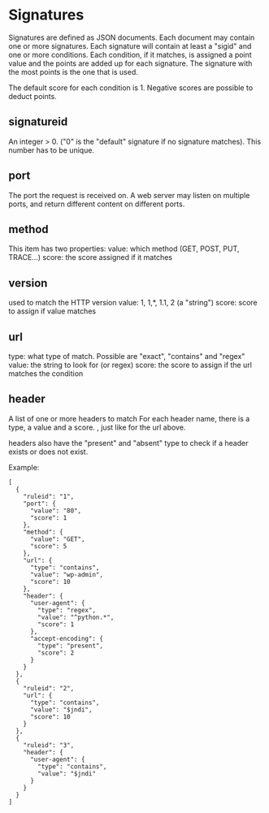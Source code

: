 # Signatures

Signatures are defined as JSON documents. Each document may contain one or more signatures. Each signature will contain at least a "sigid" and one or more conditions. Each condition, if it matches, is assigned a point value and the points are added up for each signature. The signature with the most points is the one that is used.

The default score for each condition is 1. Negative scores are possible to deduct points.

## signatureid

An integer > 0. ("0" is the "default" signature if no signature matches). This number has to be unique.

## port

The port the request is received on. A web server may listen on multiple ports, and return different content on different ports.

## method

This item has two properties:
value: which method (GET, POST, PUT, TRACE...)
score: the score assigned if it matches

## version

used to match the HTTP version
value: 1, 1,*, 1.1, 2 (a "string")
score: score to assign if value matches

## url

type: what type of match. Possible are "exact", "contains" and "regex"
value: the string to look for (or regex)
score: the score to assign if the url matches the condition

## header

A list of one or more headers to match
For each header name, there is a type, a value and a score. , just like for the url above.

headers also have the "present" and "absent" type to check if a header exists or does not exist.

Example:

```
[
  {
    "ruleid": "1",
    "port": {
      "value": "80",
      "score": 1
    },
    "method": {
      "value": "GET",
      "score": 5
    },
    "url": {
      "type": "contains",
      "value": "wp-admin",
      "score": 10
    },
    "header": {
      "user-agent": {
        "type": "regex",
        "value": "^python.*",
        "score": 1
      },
      "accept-encoding": {
        "type": "present",
        "score": 2
      }
    }
  },
  {
    "ruleid": "2",
    "url": {
      "type": "contains",
      "value": "$jndi",
      "score": 10
    }
  },
  {
    "ruleid": "3",
    "header": {
      "user-agent": {
        "type": "contains",
        "value": "$jndi"
      }
    }
  }
]
```
